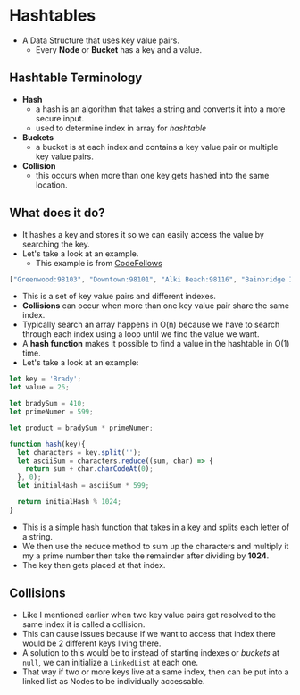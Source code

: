 # Hashtables

- A Data Structure that uses key value pairs.
  - Every **Node** or **Bucket** has a key and a value.

## Hashtable Terminology

- **Hash**
  - a hash is an algorithm that takes a string and converts it into a more secure input.
  - used to determine index in array for *hashtable*
- **Buckets**
  - a bucket is at each index and contains a key value pair or multiple key value pairs.
- **Collision**
  - this occurs when more than one key gets hashed into the same location.

## What does it do?

- It hashes a key and stores it so we can easily access the value by searching the key.
- Let's take a look at an example.
  - This example is from [CodeFellows](https://codefellows.github.io/common_curriculum/data_structures_and_algorithms/Code_401/class-30/resources/Hashtables.html)

```js
["Greenwood:98103", "Downtown:98101", "Alki Beach:98116", "Bainbridge Island:98110"]
```

- This is a set of key value pairs and different indexes.
- **Collisions** can occur when more than one key value pair share the same index.
- Typically search an array happens in O(n) because we have to search through each index using a loop until we find the value we want.
- A **hash function** makes it possible to find a value in the hashtable in O(1) time.
- Let's take a look at an example:

```js
let key = 'Brady';
let value = 26;

let bradySum = 410;
let primeNumer = 599;

let product = bradySum * primeNumer;

function hash(key){
  let characters = key.split('');
  let asciiSum = characters.reduce((sum, char) => {
    return sum + char.charCodeAt(0);
  }, 0);
  let initialHash = asciiSum * 599;

  return initialHash % 1024;
}
```

- This is a simple hash function that takes in a key and splits each letter of a string.
- We then use the reduce method to sum up the characters and multiply it my a prime number then take the remainder after dividing by **1024**.
- The key then gets placed at that index.

## Collisions

- Like I mentioned earlier when two key value pairs get resolved to the same index it is called a collision.
- This can cause issues because if we want to access that index there would be 2 different keys living there.
- A solution to this would be to instead of starting indexes or *buckets* at `null`, we can initialize a `LinkedList` at each one.
- That way if two or more keys live at a same index, then can be put into a linked list as Nodes to be individually accessable.

